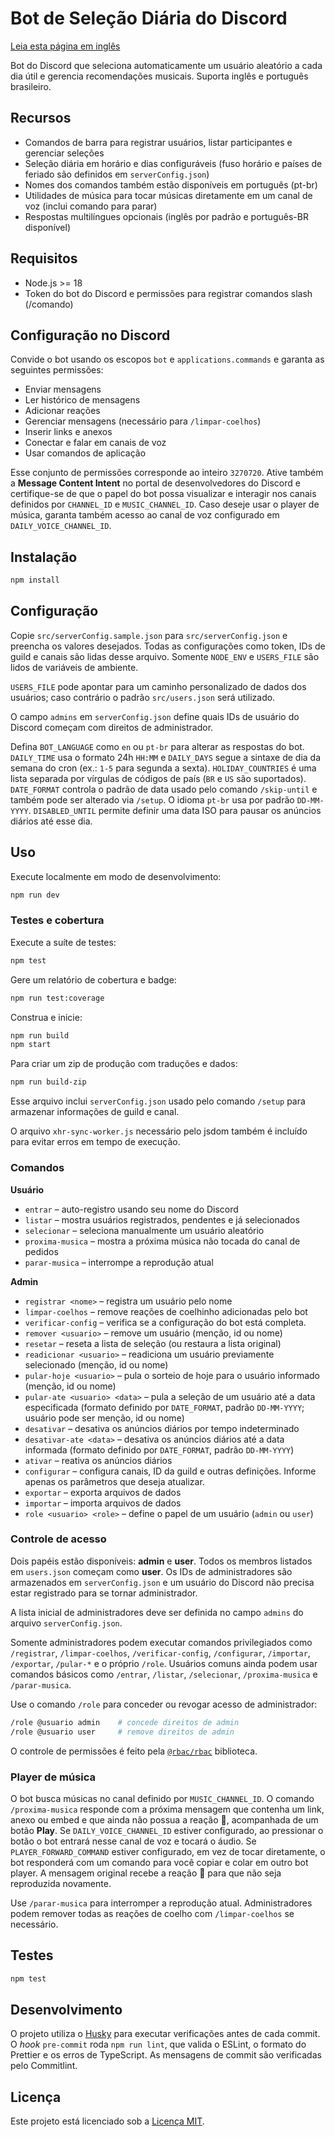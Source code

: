 # Bot de Seleção Diária do Discord
[Leia esta página em inglês](README.md)

Bot do Discord que seleciona automaticamente um usuário aleatório a cada dia útil e gerencia recomendações musicais. Suporta inglês e português brasileiro.

## Recursos

- Comandos de barra para registrar usuários, listar participantes e gerenciar seleções
- Seleção diária em horário e dias configuráveis (fuso horário e países de feriado são definidos em `serverConfig.json`)
- Nomes dos comandos também estão disponíveis em português (pt-br)
- Utilidades de música para tocar músicas diretamente em um canal de voz (inclui comando para parar)
- Respostas multilíngues opcionais (inglês por padrão e português-BR disponível)

## Requisitos

- Node.js >= 18
- Token do bot do Discord e permissões para registrar comandos slash (/comando)

## Configuração no Discord

Convide o bot usando os escopos `bot` e `applications.commands` e garanta as
seguintes permissões:

- Enviar mensagens
- Ler histórico de mensagens
- Adicionar reações
- Gerenciar mensagens (necessário para `/limpar-coelhos`)
- Inserir links e anexos
- Conectar e falar em canais de voz
- Usar comandos de aplicação

Esse conjunto de permissões corresponde ao inteiro `3270720`.
Ative também a **Message Content Intent** no portal de desenvolvedores do
Discord e certifique-se de que o papel do bot possa visualizar e interagir nos
canais definidos por `CHANNEL_ID` e `MUSIC_CHANNEL_ID`. Caso deseje usar o
player de música, garanta também acesso ao canal de voz configurado em
`DAILY_VOICE_CHANNEL_ID`.

## Instalação

```bash
npm install
```

## Configuração

Copie `src/serverConfig.sample.json` para `src/serverConfig.json` e
preencha os valores desejados. Todas as configurações como token,
IDs de guild e canais são lidas desse arquivo. Somente `NODE_ENV` e
`USERS_FILE` são lidos de variáveis de ambiente.

`USERS_FILE` pode apontar para um caminho personalizado de dados dos
usuários; caso contrário o padrão `src/users.json` será utilizado.

O campo `admins` em `serverConfig.json` define quais IDs de usuário do
Discord começam com direitos de administrador.


Defina `BOT_LANGUAGE` como `en` ou `pt-br` para alterar as respostas do bot. `DAILY_TIME` usa o formato 24h `HH:MM` e `DAILY_DAYS` segue a sintaxe de dia da semana do cron (ex.: `1-5` para segunda a sexta). `HOLIDAY_COUNTRIES` é uma lista separada por vírgulas de códigos de país (`BR` e `US` são suportados). `DATE_FORMAT` controla o padrão de data usado pelo comando `/skip-until` e também pode ser alterado via `/setup`. O idioma `pt-br` usa por padrão `DD-MM-YYYY`.
`DISABLED_UNTIL` permite definir uma data ISO para pausar os anúncios diários até esse dia.

## Uso

Execute localmente em modo de desenvolvimento:

```bash
npm run dev
```

### Testes e cobertura

Execute a suíte de testes:

```bash
npm test
```

Gere um relatório de cobertura e badge:

```bash
npm run test:coverage
```

Construa e inicie:

```bash
npm run build
npm start
```

Para criar um zip de produção com traduções e dados:

```bash
npm run build-zip
```

Esse arquivo inclui `serverConfig.json` usado pelo comando `/setup` para armazenar informações de guild e canal.

O arquivo `xhr-sync-worker.js` necessário pelo jsdom também é incluído para evitar erros em tempo de execução.

### Comandos

**Usuário**

- `entrar` – auto-registro usando seu nome do Discord
- `listar` – mostra usuários registrados, pendentes e já selecionados
- `selecionar` – seleciona manualmente um usuário aleatório
- `proxima-musica` – mostra a próxima música não tocada do canal de pedidos
- `parar-musica` – interrompe a reprodução atual

**Admin**

- `registrar <nome>` – registra um usuário pelo nome
- `limpar-coelhos` – remove reações de coelhinho adicionadas pelo bot
- `verificar-config` – verifica se a configuração do bot está completa.
- `remover <usuario>` – remove um usuário (menção, id ou nome)
- `resetar` – reseta a lista de seleção (ou restaura a lista original)
- `readicionar <usuario>` – readiciona um usuário previamente selecionado (menção, id ou nome)
- `pular-hoje <usuario>` – pula o sorteio de hoje para o usuário informado (menção, id ou nome)
- `pular-ate <usuario> <data>` – pula a seleção de um usuário até a data especificada (formato definido por `DATE_FORMAT`, padrão `DD-MM-YYYY`; usuário pode ser menção, id ou nome)
- `desativar` – desativa os anúncios diários por tempo indeterminado
- `desativar-ate <data>` – desativa os anúncios diários até a data informada (formato definido por `DATE_FORMAT`, padrão `DD-MM-YYYY`)
- `ativar` – reativa os anúncios diários
- `configurar` – configura canais, ID da guild e outras definições. Informe apenas os parâmetros que deseja atualizar.
- `exportar` – exporta arquivos de dados
- `importar` – importa arquivos de dados
- `role <usuario> <role>` – define o papel de um usuário (`admin` ou `user`)


### Controle de acesso

Dois papéis estão disponíveis: **admin** e **user**. Todos os membros listados em `users.json` começam como **user**. Os IDs de administradores são armazenados em `serverConfig.json` e um usuário do Discord não precisa estar registrado para se tornar administrador.

A lista inicial de administradores deve ser definida no campo `admins` do arquivo `serverConfig.json`.

Somente administradores podem executar comandos privilegiados como `/registrar`, `/limpar-coelhos`, `/verificar-config`, `/configurar`, `/importar`, `/exportar`, `/pular-*` e o próprio `/role`. Usuários comuns ainda podem usar comandos básicos como `/entrar`, `/listar`, `/selecionar`, `/proxima-musica` e `/parar-musica`.

Use o comando `/role` para conceder ou revogar acesso de administrador:

```bash
/role @usuario admin    # concede direitos de admin
/role @usuario user     # remove direitos de admin
```

O controle de permissões é feito pela [`@rbac/rbac`](https://www.npmjs.com/package/@rbac/rbac) biblioteca.

### Player de música

O bot busca músicas no canal definido por `MUSIC_CHANNEL_ID`. O comando `/proxima-musica`
responde com a próxima mensagem que contenha um link, anexo ou embed e que ainda
não possua a reação 🐰, acompanhada de um botão **Play**. Se `DAILY_VOICE_CHANNEL_ID`
estiver configurado, ao pressionar o botão o bot entrará nesse canal de voz e tocará
o áudio. Se `PLAYER_FORWARD_COMMAND` estiver configurado, em vez de tocar diretamente,
o bot responderá com um comando para você copiar e colar em outro bot player. A
mensagem original recebe a reação 🐰 para que não seja reproduzida novamente.

Use `/parar-musica` para interromper a reprodução atual. Administradores podem
remover todas as reações de coelho com `/limpar-coelhos` se necessário.



## Testes

```bash
npm test
```

## Desenvolvimento

O projeto utiliza o [Husky](https://typicode.github.io/husky) para executar
verificações antes de cada commit. O *hook* `pre-commit` roda `npm run lint`,
que valida o ESLint, o formato do Prettier e os erros de TypeScript. As mensagens
de commit são verificadas pelo Commitlint.

## Licença

Este projeto está licenciado sob a [Licença MIT](LICENSE).
